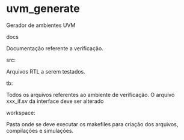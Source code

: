 # uvm_generate

Gerador de ambientes UVM

docs

Documentação referente a verificação.

src:

Arquivos RTL a serem testados.

tb:

Todos os arquivos referentes ao ambiente de verificação.
O arquivo xxx_if.sv da interface deve ser alterado 

workspace:

Pasta onde se deve executar os makefiles para criação dos arquivos, compilações e simulações.
